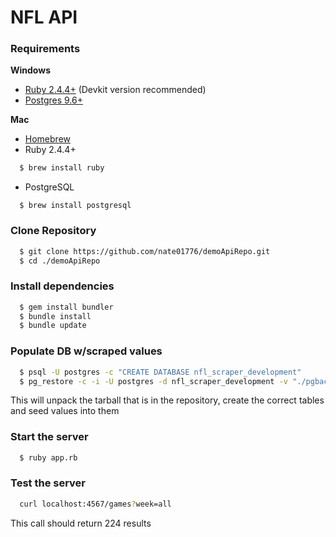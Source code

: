 # NFL API

### Requirements
**Windows**
+ [Ruby 2.4.4+](https://rubyinstaller.org/) (Devkit version recommended)
+ [Postgres 9.6+](https://www.postgresql.org/download/windows/)

**Mac**
+ [Homebrew](https://brew.sh/)
+ Ruby 2.4.4+
```sh
  $ brew install ruby
```
+ PostgreSQL
```
  $ brew install postgresql
```

### Clone Repository
```sh
  $ git clone https://github.com/nate01776/demoApiRepo.git
  $ cd ./demoApiRepo
```

### Install dependencies
```sh
  $ gem install bundler
  $ bundle install
  $ bundle update
```

### Populate DB w/scraped values
```sh
  $ psql -U postgres -c "CREATE DATABASE nfl_scraper_development"
  $ pg_restore -c -i -U postgres -d nfl_scraper_development -v "./pgbackup/nflbackup.tar" -W
```
This will unpack the tarball that is in the repository, create the correct tables and seed values into them

### Start the server
```sh
  $ ruby app.rb
```

### Test the server
```sh
  curl localhost:4567/games?week=all
```
This call should return 224 results

